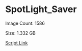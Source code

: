 # SpotLight_Saver

Image Count: 1586

Size: 1.332 GB

[Script Link](https://github.com/liuyal/Archive/blob/master/Python/Utilities/Miscellaneous/spotlight_saver.py)